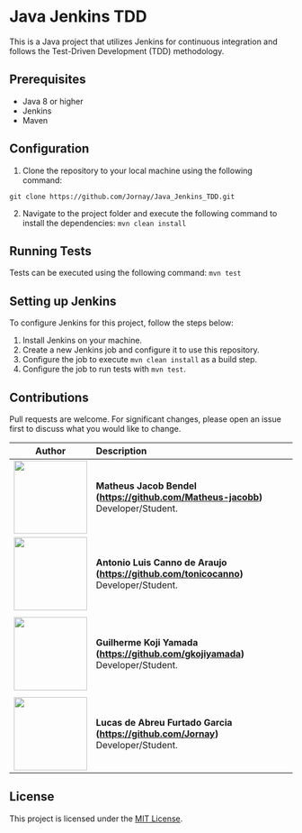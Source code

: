 # Java Jenkins TDD

This is a Java project that utilizes Jenkins for continuous integration and follows the Test-Driven Development (TDD) methodology.

## Prerequisites

- Java 8 or higher
- Jenkins
- Maven

## Configuration

1. Clone the repository to your local machine using the following command:

`git clone https://github.com/Jornay/Java_Jenkins_TDD.git`

2. Navigate to the project folder and execute the following command to install the dependencies:
`mvn clean install`


## Running Tests

Tests can be executed using the following command:
`mvn test`

## Setting up Jenkins

To configure Jenkins for this project, follow the steps below:

1. Install Jenkins on your machine.
2. Create a new Jenkins job and configure it to use this repository.
3. Configure the job to execute `mvn clean install` as a build step.
4. Configure the job to run tests with `mvn test`.

## Contributions

Pull requests are welcome. For significant changes, please open an issue first to discuss what you would like to change.

| Author | Description |
| :---: | :--- |
| <img src="https://avatars.githubusercontent.com/u/70240646?v=4" width="130"> | **Matheus Jacob Bendel (https://github.com/Matheus-jacobb)**<br> Developer/Student.<br> ||
<img src="https://avatars.githubusercontent.com/u/69996623?v=4" width="130"> | **Antonio Luis Canno de Araujo (https://github.com/tonicocanno)**<br> Developer/Student.<br> 
||
<img src="https://avatars.githubusercontent.com/u/70176420?v=4" width="130"> | **Guilherme Koji Yamada (https://github.com/gkojiyamada)**<br> Developer/Student.<br> ||
||
<img src="https://avatars.githubusercontent.com/u/52716819?v=4" width="130"> | **Lucas de Abreu Furtado Garcia (https://github.com/Jornay)**<br> Developer/Student.<br> ||

## License

This project is licensed under the [MIT License](https://choosealicense.com/licenses/mit/).


